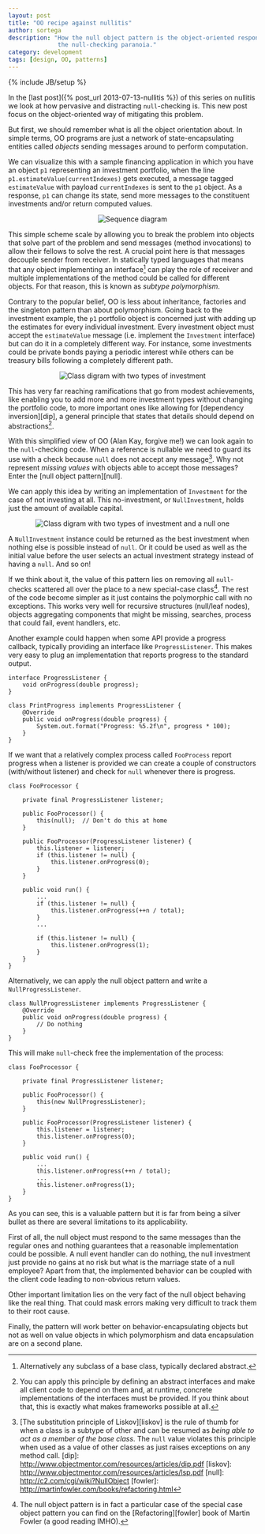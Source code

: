 ```yaml
---
layout: post
title: "OO recipe against nullitis"
author: sortega
description: "How the null object pattern is the object-oriented response to
              the null-checking paranoia."
category: development
tags: [design, OO, patterns]
---
```

{% include JB/setup %}

In the [last post]({% post_url 2013-07-13-nullitis %}) of this series on
nullitis we look at how pervasive and distracting `null`-checking is.
This new post focus on the object-oriented way of mitigating this problem.

But first, we should remember what is all the object orientation about.
In simple terms, OO programs are just a network of state-encapsulating
entities called *objects* sending messages around to perform computation.

We can visualize this with a sample financing application in which you have an
object `p1` representing an investment portfolio, when the line
`p1.estimateValue(currentIndexes)` gets executed, a message tagged
`estimateValue` with payload `currentIndexes` is sent to the `p1` object.  As
a response, `p1` can change its state, send more messages to the constituent
investments and/or return computed values.

<div style="width: 100%; text-align: center; margin: 1em 0">
    <img src="/assets/nullitis/sequence_diagram.png" alt="Sequence diagram" />
</div>

This simple scheme scale by allowing you to break the problem into objects
that solve part of the problem and send messages (method invocations) to allow
their fellows to solve the rest.   A crucial point here is that messages
decouple sender from receiver.  In statically typed languages that means that
any object implementing an interface[^derived] can play the role of receiver
and multiple implementations of the method could be called for different
objects.  For that reason, this is known as *subtype polymorphism*.

Contrary to the popular belief, OO is less about inheritance, factories and
the singleton pattern than about polymorphism.  Going back to the investment
example, the `p1` portfolio object is concerned just with adding up the
estimates for every individual investment.  Every investment object must
accept the `estimateValue` message (i.e. implement the `Investment`
interface) but can do it in a completely different way. For instance, some
investments could be private bonds paying a periodic interest while others
can be treasury bills following a completely different path.

<div style="width: 100%; text-align: center; margin 1em 0">
    <img src="/assets/nullitis/investments.png" alt="Class digram with two
    types of investment" />
</div>

This has very far reaching ramifications that go from modest achievements,
like  enabling you to add more and more investment types without changing the
portfolio code, to more important ones like allowing for
[dependency inversion][dip], a general principle that states that details
should depend on abstractions[^dip].

With this simplified view of OO (Alan Kay, forgive me!) we can look again to
the `null`-checking code.  When a reference is nullable we need to guard its
use with a check because `null` does not accept any message[^liskov].  Why not
represent *missing values* with objects able to accept those messages? Enter
the [null object pattern][null].

We can apply this idea by writing an implementation of `Investment` for the
case of not investing at all. This no-investment, or `NullInvestment`, holds
just the amount of available capital.

<div style="width: 100%; text-align: center; margin 1em 0">
    <img src="/assets/nullitis/investments2.png" alt="Class digram with two
    types of investment and a null one" />
</div>

A `NullInvestment` instance could be returned as the best investment when
nothing else is possible instead of `null`. Or it could be used as well as
the initial value before the user selects an actual investment strategy
instead of having a `null`. And so on!

If we think about it, the value of this pattern lies on removing all
`null`-checks scattered all over the place to a new special-case
class[^fowler].  The rest of the code become simpler as it just contains the
polymorphic call with no exceptions. This works very well for recursive
structures (null/leaf nodes), objects aggregating components that might be
missing, searches, process that could fail, event handlers, etc.

Another example could happen when some API provide a progress callback,
typically providing an interface like `ProgressListener`.  This makes very
easy to plug an implementation that reports progress to the standard output.

    interface ProgressListener {
        void onProgress(double progress);
    }

    class PrintProgress implements ProgressListener {
        @Override
        public void onProgress(double progress) {
            System.out.format("Progress: %5.2f\n", progress * 100);
        }
    }

If we want that a relatively complex process called `FooProcess` report
progress when a listener is provided we can create a couple of constructors
(with/without listener) and check for `null` whenever there is progress.

    class FooProcessor {

        private final ProgressListener listener;

        public FooProcessor() {
            this(null);  // Don't do this at home
        }

        public FooProcessor(ProgressListener listener) {
            this.listener = listener;
            if (this.listener != null) {
                this.listener.onProgress(0);
            }
        }

        public void run() {
            ...
            if (this.listener != null) {
                this.listener.onProgress(++n / total);
            }
            ...

            if (this.listener != null) {
                this.listener.onProgress(1);
            }
        }
    }

Alternatively, we can apply the null object pattern and write a
`NullProgressListener`.

    class NullProgressListener implements ProgressListener {
        @Override
        public void onProgress(double progress) {
            // Do nothing
        }
    }


This will make `null`-check free the implementation of the process:

    class FooProcessor {

        private final ProgressListener listener;

        public FooProcessor() {
            this(new NullProgressListener);
        }

        public FooProcessor(ProgressListener listener) {
            this.listener = listener;
            this.listener.onProgress(0);
        }

        public void run() {
            ...
            this.listener.onProgress(++n / total);
            ...
            this.listener.onProgress(1);
        }
    }

As you can see, this is a valuable pattern but it is far from being a silver
bullet as there are several limitations to its applicability.

First of all, the null object must respond to the same messages than the
regular ones and nothing guarantees that a reasonable implementation could be
possible.  A null event handler can do nothing, the null investment just
provide no gains at no risk but what is the marriage state of a null employee?
Apart from that, the implemented behavior can be coupled with the client code
leading to non-obvious return values.

Other important limitation lies on the very fact of the null object behaving
like the real thing.  That could mask errors making very difficult to track
them to their root cause.

Finally, the pattern will work better on behavior-encapsulating objects but
not as well on value objects in which polymorphism and data encapsulation are
on a second plane.

[^derived]: Alternatively any subclass of a base class, typically declared
abstract.
[^dip]: You can apply this principle by defining an abstract interfaces and make all client code to depend on them and, at runtime, concrete implementations of the interfaces must be provided.  If you think about that, this is exactly what makes frameworks possible at all.
[^fowler]: The null object pattern is in fact a particular case of the special
case object pattern you can find on the [Refactoring][fowler] book of Martin Fowler (a
good reading IMHO).
[^liskov]: [The substitution principle of Liskov][liskov] is the rule of thumb for when a class is a subtype of other and can be resumed as *being able to act as a member of the base class*. The `null` value violates this principle when used as a value of other classes as just raises exceptions on any method call.
[dip]: http://www.objectmentor.com/resources/articles/dip.pdf
[liskov]: http://www.objectmentor.com/resources/articles/lsp.pdf
[null]: http://c2.com/cgi/wiki?NullObject
[fowler]: http://martinfowler.com/books/refactoring.html
